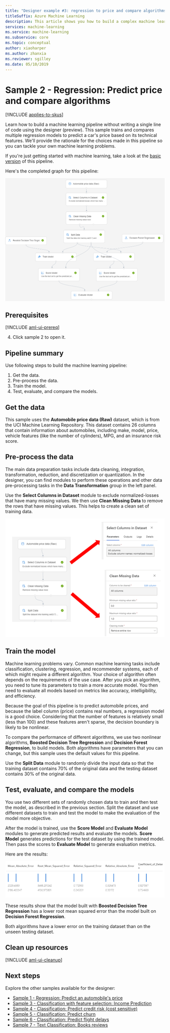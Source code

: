 ```yaml
---
title: "Designer example #3: regression to price and compare algorithms"
titleSuffix: Azure Machine Learning
description: This article shows you how to build a complex machine learning pipeline without writing a single line of code using the designer (preview). Learn how to train and compare multiple regression models to predict a car's price based on technical features
services: machine-learning
ms.service: machine-learning
ms.subservice: core
ms.topic: conceptual
author: xiaoharper
ms.author: zhanxia
ms.reviewer: sgilley
ms.date: 05/10/2019
---
```


# Sample 2 - Regression: Predict price and compare algorithms
[!INCLUDE [applies-to-skus](../../../includes/aml-applies-to-enterprise-sku.md)]

Learn how to build a  machine learning pipeline without writing a single line of code using the designer (preview). This sample trains and compares multiple regression models to predict a car's price based on its technical features. We'll provide the rationale for the choices made in this pipeline so you can tackle your own machine learning problems.

If you're just getting started with machine learning, take a look at the [basic version](how-to-ui-sample-regression-predict-automobile-price-basic.md) of this pipeline.

Here's the completed graph for this pipeline:

[![Graph of the pipeline](media/how-to-ui-sample-regression-predict-automobile-price-compare-algorithms/graph.png)](media/how-to-ui-sample-classification-predict-credit-risk-cost-sensitive/graph.png#lightbox)

## Prerequisites

[!INCLUDE [aml-ui-prereq](../../../includes/aml-ui-prereq.md)]

4. Click sample 2 to open it. 

## Pipeline summary

Use following steps to build the machine learning pipeline:

1. Get the data.
1. Pre-process the data.
1. Train the model.
1. Test, evaluate, and compare the models.

## Get the data

This sample uses the **Automobile price data (Raw)** dataset, which is from the UCI Machine Learning Repository. This dataset contains 26 columns that contain information about automobiles, including make, model, price, vehicle features (like the number of cylinders), MPG, and an insurance risk score.

## Pre-process the data

The main data preparation tasks include data cleaning, integration, transformation, reduction, and discretization or quantization. In the designer, you can find modules to perform these operations and other data pre-processing tasks in the **Data Transformation** group in the left panel.

Use the **Select Columns in Dataset** module to exclude normalized-losses that have many missing values. We then use **Clean Missing Data** to remove the rows that have missing values. This helps to create a clean set of training data.

![Data pre-processing](media/how-to-ui-sample-regression-predict-automobile-price-compare-algorithms/data-processing.png)

## Train the model

Machine learning problems vary. Common machine learning tasks include classification, clustering, regression, and recommender systems, each of which might require a different algorithm. Your choice of algorithm often depends on the requirements of the use case. After you pick an algorithm, you need to tune its parameters to train a more accurate model. You then need to evaluate all models based on metrics like accuracy, intelligibility, and efficiency.

Because the goal of this pipeline is to predict automobile prices, and because the label column (price) contains real numbers, a regression model is a good choice. Considering that the number of features is relatively small (less than 100) and these features aren't sparse, the decision boundary is likely to be nonlinear.

To compare the performance of different algorithms, we use two nonlinear algorithms, **Boosted Decision Tree Regression** and **Decision Forest Regression**, to build models. Both algorithms have parameters that you can change, but this sample uses the default values for this pipeline.

Use the **Split Data** module to randomly divide the input data so that the training dataset contains 70% of the original data and the testing dataset contains 30% of the original data.

## Test, evaluate, and compare the models

You use two different sets of randomly chosen data to train and then test the model, as described in the previous section. Split the dataset and use different datasets to train and test the model to make the evaluation of the model more objective.

After the model is trained, use the **Score Model** and **Evaluate Model** modules to generate predicted results and evaluate the models. **Score Model** generates predictions for the test dataset by using the trained model. Then pass the scores to **Evaluate Model** to generate evaluation metrics.



Here are the results:

![Compare the results](media/how-to-ui-sample-regression-predict-automobile-price-compare-algorithms/result.png)

These results show that the model built with **Boosted Decision Tree Regression** has a lower root mean squared error than the model built on **Decision Forest Regression**.

Both algorithms have a lower error on the training dataset than on the unseen testing dataset.

## Clean up resources

[!INCLUDE [aml-ui-cleanup](../../../includes/aml-ui-cleanup.md)]

## Next steps

Explore the other samples available for the designer:

- [Sample 1 - Regression: Predict an automobile's price](how-to-ui-sample-regression-predict-automobile-price-basic.md)
- [Sample 3 - Classification with feature selection: Income Prediction](how-to-ui-sample-classification-predict-income.md)
- [Sample 4 - Classification: Predict credit risk (cost sensitive)](how-to-ui-sample-classification-predict-credit-risk-cost-sensitive.md)
- [Sample 5 - Classification: Predict churn](how-to-ui-sample-classification-predict-churn.md)
- [Sample 6 - Classification: Predict flight delays](how-to-ui-sample-classification-predict-flight-delay.md)
- [Sample 7 - Text Classification: Books reviews](how-to-ui-sample-text-classification.md)
